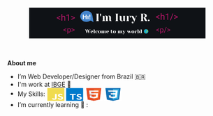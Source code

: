 <p align="center"><a href="https://anuraghazra.github.io"><img width="80%" src="./assets/logo-readme-github.png" /></a></p>

<br>

**About me**

- I’m Web Developer/Designer from Brazil 🇧🇷
- I'm work at [IBGE](https://www.ibge.gov.br/) 💼
- My Skills:
  <img align="center" height="30" width="40" src="https://raw.githubusercontent.com/devicons/devicon/master/icons/javascript/javascript-plain.svg">
  <img align="center" height="30" width="40" src="https://raw.githubusercontent.com/devicons/devicon/master/icons/typescript/typescript-plain.svg">
  <img align="center" alt="Rafa-HTML" height="30" width="40" src="https://raw.githubusercontent.com/devicons/devicon/master/icons/html5/html5-original.svg">
  <img align="center" alt="Rafa-CSS" height="30" width="40" src="https://raw.githubusercontent.com/devicons/devicon/master/icons/css3/css3-original.svg">
- I’m currently learning 🌱 :
